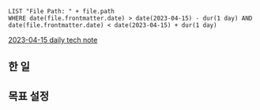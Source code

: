 ```dataview
LIST "File Path: " + file.path
WHERE date(file.frontmatter.date) > date(2023-04-15) - dur(1 day) AND date(file.frontmatter.date) < date(2023-04-15) + dur(1 day)
```

[2023-04-15 daily tech note](src/contents/topic/tech-review/T2023-04-15/T2023-04-15.md)

## 한 일

## 목표 설정
